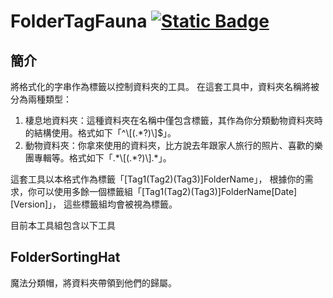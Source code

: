 # FolderTagFauna [![Static Badge](https://img.shields.io/badge/lang-en-red)](https://github.com/Max46656/FolderTagFauna/blob/main/FolderSortingHat/README.md)

## 簡介

將格式化的字串作為標籤以控制資料夾的工具。
在這套工具中，資料夾名稱將被分為兩種類型：

1. 棲息地資料夾：這種資料夾在名稱中僅包含標籤，其作為你分類動物資料夾時的結構使用。格式如下「^\\[(.*?)\\]$」。
2. 動物資料夾：你拿來使用的資料夾，比方說去年跟家人旅行的照片、喜歡的樂團專輯等。格式如下「.\*\\[(.*?)\\].\*」。

這套工具以本格式作為標籤「\[Tag1(Tag2)(Tag3)]FolderName」，
根據你的需求，你可以使用多餘一個標籤組「\[Tag1(Tag2)(Tag3)]FolderName\[Date][Version]」，
這些標籤組均會被視為標籤。

目前本工具組包含以下工具

## FolderSortingHat

魔法分類帽，將資料夾帶領到他們的歸屬。
